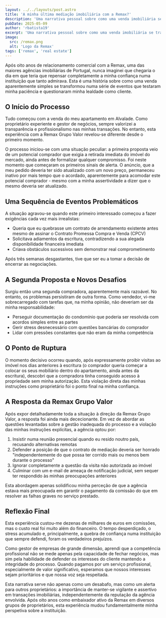 ```yaml
---
layout: ../../layouts/post.astro
title: 'A minha última mediação imobiliária com a Remax?'
description: 'Uma narrativa pessoal sobre como uma venda imobiliária se transformou numa lição sobre confiança e profissionalismo no mercado imobiliário.'
pubDate: 2025-05-09
author: 'rbatista19'
excerpt: 'Uma narrativa pessoal sobre como uma venda imobiliária se transformou numa lição sobre confiança e profissionalismo no mercado imobiliário.'
image:
  src: /remax.png
  alt: 'Logo da Remax'
tags: ['remax', 'real estate']
---
```


Após oito anos de relacionamento comercial com a Remax, uma das maiores agências imobiliárias de Portugal, nunca imaginei que chegaria o dia em que teria que repensar completamente a minha confiança numa instituição que tanto admirava. Esta é uma história sobre como uma venda aparentemente simples se transformou numa série de eventos que testaram minha paciência e questionaram minha lealdade como cliente.

## O Início do Processo

Tudo começou com a venda do meu apartamento em Alvalade. Como proprietário experiente e gestor de negócios, sempre valorizei a transparência e profissionalismo nas minhas transações. No entanto, esta experiência com a Remax Grupo Valor revelou-se diferente desde o primeiro momento.

O processo iniciou-se com uma situação peculiar: a primeira proposta veio de um potencial comprador que exigia a retirada imediata do imóvel do mercado, ainda antes de formalizar qualquer compromisso. Foi neste momento que começaram os primeiros sinais de alerta. O anúncio, que a meu pedido deveria ter sido atualizado com um novo preço, permaneceu inativo por mais tempo que o acordado, aparentemente para acomodar este potencial comprador - mesmo com a minha assertividade a dizer que o mesmo deveria ser atualizado.

## Uma Sequência de Eventos Problemáticos

A situação agravou-se quando este primeiro interessado começou a fazer exigências cada vez mais irrealistas:

- Queria que eu quebrasse um contrato de arrendamento existente antes mesmo de assinar o Contrato Promessa Compra e Venda (CPCV)
- Solicitava adiamentos da escritura, contradizendo a sua alegada disponibilidade financeira imediata
- Criava obstáculos sucessivos sem demonstrar real comprometimento

Após três semanas desgastantes, tive que ser eu a tomar a decisão de encerrar as negociações.

## A Segunda Proposta e Novos Desafios

Surgiu então uma segunda compradora, aparentemente mais razoável. No entanto, os problemas persistiram de outra forma. Como vendedor, vi-me sobrecarregado com tarefas que, na minha opinião, não deveriam ser da minha responsabilidade:

- Perseguir documentação do condomínio que poderia ser resolvida com acordos simples entre as partes
- Gerir stress desnecessário com questões bancárias do comprador
- Lidar com pressões constantes que não eram da minha competência

## O Ponto de Ruptura

O momento decisivo ocorreu quando, após expressamente proibir visitas ao imóvel nos dias anteriores à escritura (o comprador queria começar a colocar os seus mobiliário dentro do apartamento, ainda antes da escritura), descobri que a compradora tinha conseguido acesso à propriedade sem minha autorização. Esta violação direta das minhas instruções como proprietário foi o ponto final na minha confiança.

## A Resposta da Remax Grupo Valor

Após expor detalhadamente toda a situação à direção da Remax Grupo Valor, a resposta foi ainda mais dececionante. Em vez de abordar as questões levantadas sobre a gestão inadequada do processo e a violação das minhas instruções explícitas, a agência optou por:

1. Insistir numa reunião presencial quando eu resido noutro país, recusando alternativas remotas
2. Defender a posição de que o contrato de mediação deveria ser honrado "independentemente do que possa ter corrido mais ou menos bem durante o processo"
3. Ignorar completamente a questão da visita não autorizada ao imóvel
4. Culminar com um e-mail de ameaça de notificação judicial, sem sequer ter respondido às minhas preocupações anteriores

Esta abordagem apenas solidificou minha perceção de que a agência estava mais preocupada em garantir o pagamento da comissão do que em resolver as falhas graves no serviço prestado.

## Reflexão Final

Esta experiência custou-me dezenas de milhares de euros em comissões, mas o custo real foi muito além do financeiro. O tempo desperdiçado, o stress acumulado e, principalmente, a quebra de confiança numa instituição que sempre defendi, foram os verdadeiros prejuízos.

Como gestor de empresas de grande dimensão, aprendi que a competência profissional não se mede apenas pela capacidade de fechar negócios, mas sim pela habilidade de defender os interesses do cliente mantendo a integridade do processo. Quando pagamos por um serviço profissional, especialmente de valor significativo, esperamos que nossos interesses sejam prioritários e que nossa voz seja respeitada.

Esta narrativa serve não apenas como um desabafo, mas como um alerta para outros proprietários: a importância de manter-se vigilante e assertivo em transações imobiliárias, independentemente da reputação da agência envolvida. Após oito anos como embaixador ativo da Remax em diversos grupos de proprietários, esta experiência mudou fundamentalmente minha perspetiva sobre a instituição.
